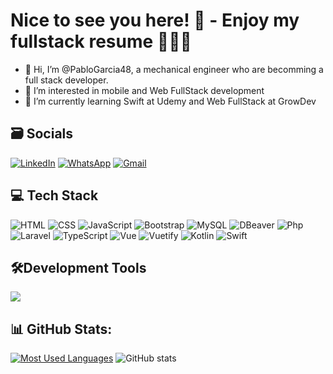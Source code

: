 # Nice to see you here! 🤩 - Enjoy my fullstack resume 🚀🧑‍💻

- 👋 Hi, I’m @PabloGarcia48, a mechanical engineer who are becomming a full stack developer.
- 👀 I’m interested in mobile and Web FullStack development
- 🌱 I’m currently learning Swift at Udemy and Web FullStack at GrowDev

## 🗃️ Socials
[![LinkedIn](https://img.shields.io/badge/LinkedIn-0077B5?style=for-the-badge&logo=linkedin&logoColor=white)](https://www.linkedin.com/in/pablogarciadev/)
[![WhatsApp](https://img.shields.io/badge/WhatsApp-25D366?style=for-the-badge&logo=whatsapp&logoColor=white)](https://api.whatsapp.com/send?phone=5551993482929)
[![Gmail](https://img.shields.io/badge/Gmail-D14836?style=for-the-badge&logo=gmail&logoColor=white)](mailto:contato.pablorobertodev@gmail.com)

## 💻 Tech Stack
![HTML](https://img.shields.io/badge/Html5-f25e02?style=for-the-badge&logo=html5&logoColor=white)
![CSS](https://img.shields.io/badge/CSS3-2d84e0?style=for-the-badge&logo=css3&logoColor=white)
![JavaScript](https://img.shields.io/badge/JavaScript-1f1f1f?style=for-the-badge&logo=javascript&logoColor=yellow)
![Bootstrap](https://img.shields.io/badge/Bootstrap-7b5fed?style=for-the-badge&logo=bootstrap&logoColor=white)
![MySQL](https://img.shields.io/badge/MySQL-967ef7?style=for-the-badge&logo=mysql&logoColor=white)
![DBeaver](https://img.shields.io/badge/DBeaver-5493f7?style=for-the-badge&logo=dbeaver&logoColor=white)
![Php](https://img.shields.io/badge/Php-31283b?style=for-the-badge&logo=php&logoColor=b079f2)
![Laravel](https://img.shields.io/badge/Laravel-f5663b?style=for-the-badge&logo=laravel&logoColor=white)
![TypeScript](https://img.shields.io/badge/typescript-132c5b?style=for-the-badge&logo=typescript&logoColor=%4071bd)
![Vue](https://img.shields.io/badge/vuejs-%2335495e.svg?style=for-the-badge&logo=vuedotjs&logoColor=%234FC08D)
![Vuetify](https://img.shields.io/badge/vuetify-%2335495e.svg?style=for-the-badge&logo=vuetify&logoColor=%4492a9)
![Kotlin](https://img.shields.io/badge/kotlin-573ba9?style=for-the-badge&logo=kotlin&logoColor=%4492a9)
![Swift](https://img.shields.io/badge/swift-eda344?style=for-the-badge&logo=swift&logoColor=%4492a9)

## 🛠️Development Tools
<p align="left">
  <a href="https://skillicons.dev">
    <img src="https://skillicons.dev/icons?i=androidstudio,apple,vscode,figma,postman,github,git,discord,idea,powershell&perline=10" />
  </a>
</p>

## 📊 GitHub Stats:

[![Most Used Languages](https://github-readme-stats-git-masterrstaa-rickstaa.vercel.app/api/top-langs/?username=PabloGarcia48&line_height=10&card_width=290&layout=compact&hide_title=false&count_private=true&langs_count=8&show_icons=true&title_color=FF00F6&hide=blade&bg_color=000&text_color=8B8B8B&border_radius=3&border_color=561760&count_private=true)](https://github.com/PabloGarcia48/github-readme-stats)
![GitHub stats](https://github-readme-stats-git-masterrstaa-rickstaa.vercel.app/api?username=PabloGarcia48&hide_title=true&show_icons=true&include_all_commits=false&count_private=true&line_height=25&hide=issues&bg_color=000&title_color=FF00F6&text_color=FFF&border_radius=3&border_color=36123c&icon_color=FF00F6&theme=jolly)
<br>

<!--
# 📊 GitHub Stats:
<div align="left">
  <a href="https://github.com/PabloGarcia48">
  <img height="140em" src="https://github-readme-stats.vercel.app/api?username=PabloGarcia48&show_icons=true&theme=dracula&include_all_commits=true&count_private=true"/_>
  <img height="140em" src="https://github-readme-stats.vercel.app/api/top-langs/?username=PabloGarcia48&layout=compact&langs_count=7&theme=dracula"/_>
</div>
-->
